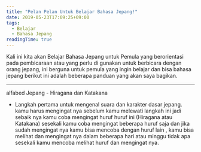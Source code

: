 ```yaml
---
title: "Pelan Pelan Untuk Belajar Bahasa Jepang!"
date: 2019-05-23T17:09:25+09:00
tags:
  - Belajar
  - Bahasa Jepang
readingTime: true
---
```

Kali ini kita akan Belajar Bahasa Jepang untuk Pemula yang berorientasi pada pembicaraan atau yang perlu di gunakan untuk berbicara dengan orang jepang, ini berguna untuk pemula yang ingin belajar dan bisa bahasa jepang berikut ini adalah beberapa panduan yang akan saya bagikan.
<!--more-->

---
alfabed Jepang - Hiragana dan Katakana 

- Langkah pertama untuk mengenal suara dan karakter dasar jepang.
  kamu harus mengingat nya sebelum kamu melewati langkah ini jadi sebaik nya kamu coba mengingat huruf huruf ini (Hiragana atau Katakana) sesekali kamu coba mengingat beberapa huruf saja dan jika sudah mengingat nya kamu bisa mencoba dengan huruf lain , kamu bisa melihat dan mengingat nya dalam beberapa hari atau minggu tidak apa sesekali kamu mencoba melihat huruf dan mengingat nya.
